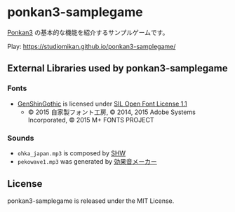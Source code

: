 # ponkan3-samplegame

[Ponkan3](https://github.com/studiomikan/ponkan3) の基本的な機能を紹介するサンプルゲームです。

Play: https://studiomikan.github.io/ponkan3-samplegame/

## External Libraries used by ponkan3-samplegame

### Fonts

- [GenShinGothic](http://jikasei.me/font/genshin/) is licensed under [SIL Open Font License 1.1](http://scripts.sil.org/OFL)
  - © 2015 自家製フォント工房, © 2014, 2015 Adobe Systems Incorporated, © 2015 M+ FONTS PROJECT

### Sounds

- `ohka_japan.mp3` is composed by [SHW](http://shw.in)
- `pekowave1.mp3` was generated by [効果音メーカー](https://www.peko-step.com/tool/soundeffect/)

## License

ponkan3-samplegame is released under the MIT License.

